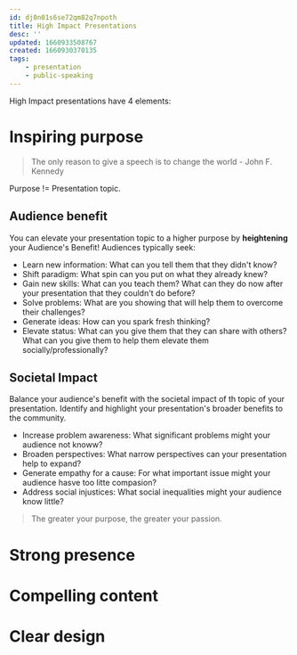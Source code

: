 ```yaml
---
id: dj0n01s6se72qm82q7npoth
title: High Impact Presentations
desc: ''
updated: 1660933508767
created: 1660930370135
tags:
    - presentation
    - public-speaking
---
```

High Impact presentations have 4 elements:

# Inspiring purpose
> The only reason to give a speech is to change the world - John F. Kennedy

Purpose != Presentation topic. 

## Audience benefit

You can elevate your presentation topic to a higher purpose by **heightening** your Audience's Benefit! Audiences typically seek:

- Learn new information: What can you tell them that they didn't know?
- Shift paradigm: What spin can you put on what they already knew?
- Gain new skills: What can you teach them? What can they do now after your presentation that they couldn't do before?
- Solve problems: What are you showing that will help them to overcome their challenges?
- Generate ideas: How can you spark fresh thinking?
- Elevate status: What can you give them that they can share with others? What can you give them to help them elevate them socially/professionally?

## Societal Impact

Balance your audience's benefit with the societal impact of th topic of your presentation. Identify and highlight your presentation's broader benefits to the community.

- Increase problem awareness: What significant problems might your audience not knoww?
- Broaden perspectives: What narrow perspectives can your presentation help to expand?
- Generate empathy for a cause: For what important issue might your audience hasve too litte compasion?
- Address social injustices: What social inequalities might your audience know little?

> The greater your purpose, the greater your passion.

# Strong presence


# Compelling content


# Clear design